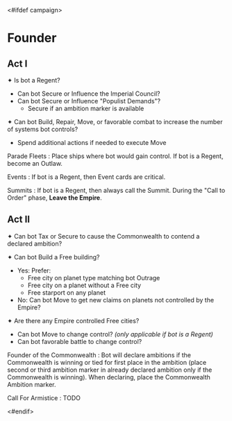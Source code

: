 <#ifdef campaign>
# Founder

## Act I

✦ Is bot a Regent?

- Can bot Secure or Influence the Imperial Council?
- Can bot Secure or Influence "Populist Demands"?
	- Secure if an ambition marker is available

✦ Can bot Build, Repair, Move, or favorable combat to increase the number of systems bot controls?

- Spend additional actions if needed to execute Move

Parade Fleets
: Place ships where bot would gain control. If bot is a Regent, become an Outlaw.

Events
: If bot is a Regent, then Event cards are critical.

Summits
: If bot is a Regent, then always call the Summit. During the "Call to Order" phase, **Leave the Empire**.

## Act II

✦ Can bot Tax or Secure to cause the Commonwealth to contend a declared ambition?

✦ Can bot Build a Free building?

- Yes: Prefer:
	- Free city on planet type matching bot Outrage
	- Free city on a planet without a Free city
	- Free starport on any planet
- No: Can bot Move to get new claims on planets not controlled by the Empire?

✦ Are there any Empire controlled Free cities?

- Can bot Move to change control? *(only applicable if bot is a Regent)*
- Can bot favorable battle to change control?

Founder of the Commonwealth
: Bot will declare ambitions if the Commonwealth is winning or tied for first place in the ambition (place second or third ambition marker in already declared ambition only if the Commonwealth is winning). When declaring, place the Commonwealth Ambition marker.

Call For Armistice
: TODO

<div class="pagebreak"> </div>
<#endif>